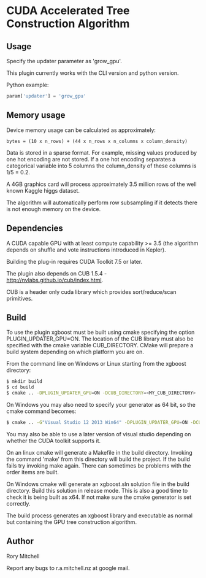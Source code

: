# CUDA Accelerated Tree Construction Algorithm

## Usage
Specify the updater parameter as 'grow_gpu'. 

This plugin currently works with the CLI version and python version.

Python example:
```python
param['updater'] = 'grow_gpu'
```

## Memory usage
Device memory usage can be calculated as approximately:
```
bytes = (10 x n_rows) + (44 x n_rows x n_columns x column_density)
```
Data is stored in a sparse format. For example, missing values produced by one hot encoding are not stored. If a one hot encoding separates a categorical variable into 5 columns the column_density of these columns is 1/5 = 0.2.

A 4GB graphics card will process approximately 3.5 million rows of the well known Kaggle higgs dataset.

The algorithm will automatically perform row subsampling if it detects there is not enough memory on the device.

## Dependencies
A CUDA capable GPU with at least compute capability >= 3.5 (the algorithm depends on shuffle and vote instructions introduced in Kepler).

Building the plug-in requires CUDA Toolkit 7.5 or later.

The plugin also depends on CUB 1.5.4 - http://nvlabs.github.io/cub/index.html.

CUB is a header only cuda library which provides sort/reduce/scan primitives.


## Build
To use the plugin xgboost must be built using cmake specifying the option PLUGIN_UPDATER_GPU=ON. The location of the CUB library must also be specified with the cmake variable CUB_DIRECTORY. CMake will prepare a build system depending on which platform you are on.

From the command line on Windows or Linux starting from the xgboost directory:

```bash
$ mkdir build
$ cd build
$ cmake .. -DPLUGIN_UPDATER_GPU=ON -DCUB_DIRECTORY=<MY_CUB_DIRECTORY>
```

On Windows you may also need to specify your generator as 64 bit, so the cmake command becomes:
```bash
$ cmake .. -G"Visual Studio 12 2013 Win64" -DPLUGIN_UPDATER_GPU=ON -DCUB_DIRECTORY=<MY_CUB_DIRECTORY>
```
You may also  be able to use a later version of visual studio depending on whether the CUDA toolkit supports it.

On an linux cmake will generate a Makefile in the build directory. Invoking the command 'make' from this directory will build the project. If the build fails try invoking make again. There can sometimes be problems with the order items are built.

On Windows cmake will generate an xgboost.sln solution file in the build directory. Build this solution in release mode. This is also a good time to check it is being built as x64. If not make sure the cmake generator is set correctly.

The build process generates an xgboost library and executable as normal but containing the GPU tree construction algorithm.

## Author
Rory Mitchell 

Report any bugs to r.a.mitchell.nz at google mail.




